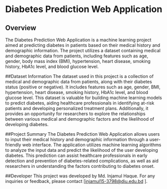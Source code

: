 # Diabetes Prediction Web Application
## Overview
The Diabetes Prediction Web Application is a machine learning project aimed at predicting diabetes in patients based on their medical history and demographic information. The project utilizes a dataset containing medical and demographic data from patients, including features such as age, gender, body mass index (BMI), hypertension, heart disease, smoking history, HbA1c level, and blood glucose level.

##Dataset Information
The dataset used in this project is a collection of medical and demographic data from patients, along with their diabetes status (positive or negative). It includes features such as age, gender, BMI, hypertension, heart disease, smoking history, HbA1c level, and blood glucose level. This dataset is valuable for building machine learning models to predict diabetes, aiding healthcare professionals in identifying at-risk patients and developing personalized treatment plans. Additionally, it provides an opportunity for researchers to explore the relationships between various medical and demographic factors and the likelihood of developing diabetes.

##Project Summary
The Diabetes Prediction Web Application allows users to input their medical history and demographic information through a user-friendly web interface. The application utilizes machine learning algorithms to analyze the input data and predict the likelihood of the user developing diabetes. This prediction can assist healthcare professionals in early detection and prevention of diabetes-related complications, as well as aid researchers in understanding the factors contributing to diabetes onset.

##Developer
This project was developed by Md. Injamul Haque. For any inquiries or feedback, please contact [injamul15-3798@diu.edu.bd
].
